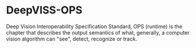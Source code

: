 # DeepVISS-OPS

Deep Vision Interoperability Specification Standard, OPS (runtime) is the chapter that describes the output semantics of what, generally, a computer vision algorithm can "see", detect, recognize or track.